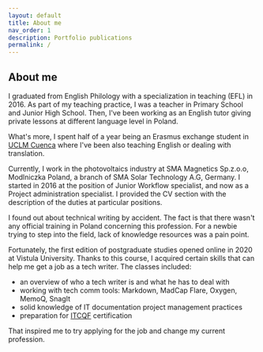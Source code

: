 ```yaml
---
layout: default
title: About me
nav_order: 1
description: Portfolio publications
permalink: /
---
```



## About me
I graduated from English Philology with a specialization in teaching (EFL) in 2016. As part of my teaching practice, I was a teacher in Primary School and Junior High School. Then, I've been working as an English tutor giving private lessons at different language level in Poland. 

What's more, I spent half of a year being an Erasmus exchange student in [UCLM Cuenca](https://www.uclm.es/cuenca/educacioncu) where I've been also teaching English or dealing with translation.

Currently, I work in the photovoltaics industry at SMA Magnetics Sp.z.o.o, Modlniczka Poland, a branch of SMA Solar Technology A.G, Germany. I started in 2016 at the position of Junior Workflow specialist, and now as a Project administration specialist. I provided the CV section with the description of the duties at particular positions.

I found out about technical writing by accident. The fact is that there wasn't any official training in Poland concerning this profession. For a newbie trying to step into the field, lack of knowledge resources was a pain point. 

Fortunately, the first edition of postgraduate studies opened online in 2020 at Vistula University. Thanks to this course, I acquired certain skills that can help me get a job as a tech writer. The classes included:
* an overview of who a tech writer is and what he has to deal with
* working with tech comm tools: Markdown, MadCap Flare, Oxygen, MemoQ, SnagIt
* solid knowledge of IT documentation project management practices
* preparation for [ITCQF](https://itcqf.org/) certification

That inspired me to try applying for the job and change my current profession.

